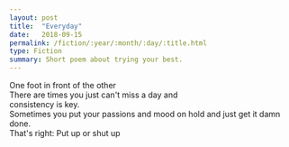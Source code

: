 ```yaml
---
layout: post
title:  "Everyday"
date:   2018-09-15
permalink: /fiction/:year/:month/:day/:title.html
type: Fiction
summary: Short poem about trying your best.
---
```

One foot in front of the other  
There are times you just can't miss a day and  
consistency is key.  
Sometimes you put your passions and mood on hold
and just get it damn done.  
That's right: Put up or shut up